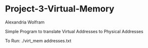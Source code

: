 # Project-3-Virtual-Memory
Alexandria Wolfram

Simple Program to translate Virtual Addresses to Physical Addresses

To Run: ./virt_mem addresses.txt

